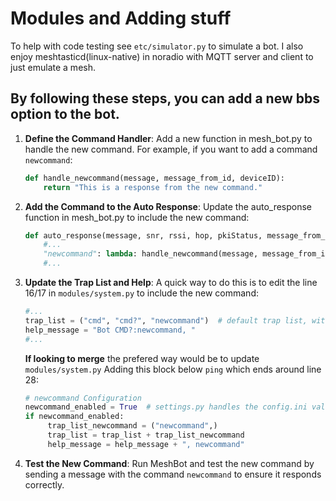 # Modules and Adding stuff

To help with code testing see `etc/simulator.py` to simulate a bot. I also enjoy meshtasticd(linux-native) in noradio with MQTT server and client to just emulate a mesh.

## By following these steps, you can add a new bbs option to the bot.

1. **Define the Command Handler**:
   Add a new function in mesh_bot.py to handle the new command. For example, if you want to add a command `newcommand`:
   ```python
   def handle_newcommand(message, message_from_id, deviceID):
       return "This is a response from the new command."
   ```
2. **Add the Command to the Auto Response**:
   Update the auto_response function in mesh_bot.py to include the new command:
   ```python
   def auto_response(message, snr, rssi, hop, pkiStatus, message_from_id, channel_number, deviceID, isDM):
       #...
       "newcommand": lambda: handle_newcommand(message, message_from_id, deviceID),
       #...
   ```
3. **Update the Trap List and Help**:
    A quick way to do this is to edit the line 16/17 in `modules/system.py` to include the new command:
    ```python
    #...
    trap_list = ("cmd", "cmd?", "newcommand")  # default trap list, with the new command added
    help_message = "Bot CMD?:newcommand, "
    #...
    ```

    **If looking to merge** the prefered way would be to update `modules/system.py` Adding this block below `ping` which ends around line 28:
    ```python
    # newcommand Configuration
    newcommand_enabled = True  # settings.py handles the config.ini values; this is a placeholder
    if newcommand_enabled:
         trap_list_newcommand = ("newcommand",)
         trap_list = trap_list + trap_list_newcommand
         help_message = help_message + ", newcommand"
    ```

5. **Test the New Command**:
   Run MeshBot and test the new command by sending a message with the command `newcommand` to ensure it responds correctly.